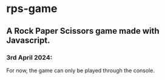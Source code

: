 # rps-game
## A Rock Paper Scissors game made with Javascript.

### 3rd April 2024:
For now, the game can only be played through the console.